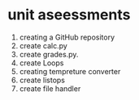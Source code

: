 # unit aseessments
1. creating a GitHub repository
2. create calc.py
3. create grades.py.
4. create Loops
5. creating tempreture converter
6. create listops
7. create file handler
